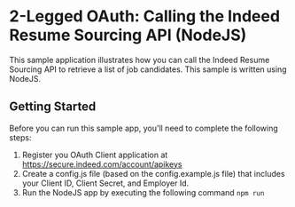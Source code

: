 # 2-Legged OAuth: Calling the Indeed Resume Sourcing API (NodeJS)

This sample application illustrates how you can call the Indeed Resume Sourcing
API to retrieve a list of job candidates. This sample is written using NodeJS.

## Getting Started

Before you can run this sample app, you'll need to complete the following steps:

1. Register you OAuth Client application at https://secure.indeed.com/account/apikeys
2. Create a config.js file (based on the config.example.js file) that includes your Client ID, Client Secret, and Employer Id.
3. Run the NodeJS app by executing the following command `npm run`


